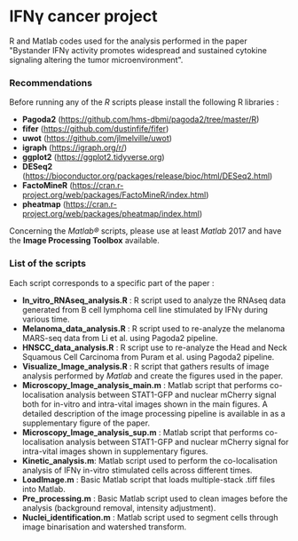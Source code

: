 # IFNγ cancer project
R and Matlab codes used for the analysis performed in the paper "Bystander IFNγ activity promotes widespread and sustained cytokine signaling altering the tumor microenvironment".

### Recommendations

Before running any of the *R* scripts please install the following R libraries :
- **Pagoda2** (https://github.com/hms-dbmi/pagoda2/tree/master/R)
- **fifer** (https://github.com/dustinfife/fifer)
- **uwot** (https://github.com/jlmelville/uwot)
- **igraph** (https://igraph.org/r/)
- **ggplot2** (https://ggplot2.tidyverse.org)
- **DESeq2** (https://bioconductor.org/packages/release/bioc/html/DESeq2.html)
- **FactoMineR** (https://cran.r-project.org/web/packages/FactoMineR/index.html)
- **pheatmap** (https://cran.r-project.org/web/packages/pheatmap/index.html)

Concerning the *Matlab®* scripts, please use at least *Matlab* 2017 and have the **Image Processing Toolbox** available.

### List of the scripts
Each script corresponds to a specific part of the paper :

- **In_vitro_RNAseq_analysis.R** : R script used to analyze the RNAseq data generated from B cell lymphoma cell line stimulated by IFNγ during various time.
- **Melanoma_data_analysis.R** : R script used to re-analyze the melanoma MARS-seq data from Li et al. using Pagoda2 pipeline.
- **HNSCC_data_analysis.R** : R script use to re-analyze the Head and Neck Squamous Cell Carcinoma from Puram et al. using Pagoda2 pipeline.
- **Visualize_Image_analysis.R** : R script that gathers results of image analysis performed by *Matlab* and create the figures used in the paper.
- **Microscopy_Image_analysis_main.m** : Matlab script that performs co-localisation analysis between STAT1-GFP and nuclear mCherry signal both for in-vitro and intra-vital images shown in the main figures. A detailed description of the image processing pipeline is available in as a supplementary figure of the paper. 
- **Microscopy_Image_analysis_sup.m** : Matlab script that performs co-localisation analysis between STAT1-GFP and nuclear mCherry signal for intra-vital images shown in supplementary figures.
- **Kinetic_analysis.m**: Matlab script used to perform the co-localisation analysis of IFNγ in-vitro stimulated cells across different times.
- **LoadImage.m** : Basic Matlab script that loads multiple-stack .tiff files into Matlab.
- **Pre_processing.m** : Basic Matlab script used to clean images before the analysis (background removal, intensity adjustment).
- **Nuclei_identification.m** : Matlab script used to segment cells through image binarisation and watershed transform.
